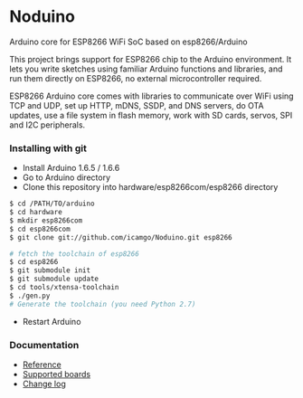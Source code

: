 Noduino
===========================================

Arduino core for ESP8266 WiFi SoC based on esp8266/Arduino

This project brings support for ESP8266 chip to the Arduino environment. It lets you write sketches using familiar Arduino functions and libraries, and run them directly on ESP8266, no external microcontroller required.

ESP8266 Arduino core comes with libraries to communicate over WiFi using TCP and UDP, set up HTTP, mDNS, SSDP, and DNS servers, do OTA updates, use a file system in flash memory, work with SD cards, servos, SPI and I2C peripherals.

### Installing with git

- Install Arduino 1.6.5 / 1.6.6
- Go to Arduino directory
- Clone this repository into hardware/esp8266com/esp8266 directory

```bash
$ cd /PATH/TO/arduino
$ cd hardware
$ mkdir esp8266com
$ cd esp8266com
$ git clone git://github.com/icamgo/Noduino.git esp8266

# fetch the toolchain of esp8266
$ cd esp8266
$ git submodule init
$ git submodule update
$ cd tools/xtensa-toolchain
$ ./gen.py
# Generate the toolchain (you need Python 2.7)
```

- Restart Arduino

### Documentation

- [Reference](doc/reference.md)
- [Supported boards](doc/boards.md)
- [Change log](doc/changes.md)

